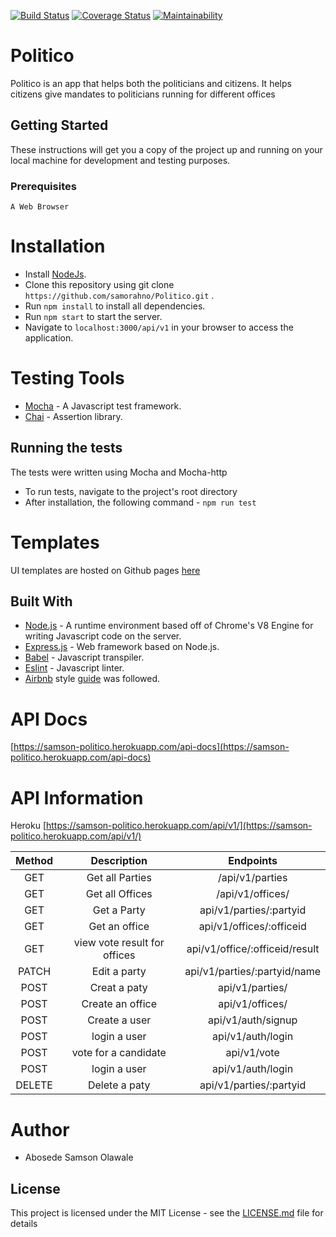 [![Build Status](https://travis-ci.org/samorahno/Politico.svg?branch=develop)](https://travis-ci.org/samorahno/Politico)
[![Coverage Status](https://coveralls.io/repos/github/samorahno/Politico/badge.svg?branch=develop)](https://coveralls.io/github/samorahno/Politico?branch=develop)
[![Maintainability](https://api.codeclimate.com/v1/badges/29fbbcc84f643842af10/maintainability)](https://codeclimate.com/github/samorahno/Politico/maintainability)

# Politico

Politico is an app that helps both the politicians and citizens. It helps citizens give mandates to politicians running for different offices

## Getting Started

These instructions will get you a copy of the project up and running on your local machine for development and testing purposes.

### Prerequisites
```
A Web Browser
```


# Installation
- Install [NodeJs](https://nodejs.org/en/download/).
- Clone this repository using git clone ```https://github.com/samorahno/Politico.git``` .
- Run ```npm install``` to install all dependencies.
- Run ```npm start``` to start the server.
- Navigate to ```localhost:3000/api/v1``` in your browser to access the application.

# Testing Tools
- [Mocha](https://mochajs.org/) - A Javascript test framework.
- [Chai](http://chaijs.com/) - Assertion library.

## Running the tests
 The tests were written using Mocha and Mocha-http
- To run tests, navigate to the project's root directory
- After installation, the following command - ```npm run test```

# Templates
UI templates are hosted on Github pages [here](https://samorahno.github.io/Politico/UI/)

## Built With

- [Node.js](https://nodejs.org/) - A runtime environment based off of Chrome's V8 Engine for writing Javascript code on the server.
- [Express.js](https://expressjs.com/) - Web framework based on Node.js.
- [Babel](https://babeljs.io/) - Javascript transpiler.
- [Eslint](https://eslint.org/) - Javascript linter.
- [Airbnb](https://www.npmjs.com/package/eslint-config-airbnb) style [guide](https://github.com/airbnb/javascript) was followed.

# API Docs
[https://samson-politico.herokuapp.com/api-docs](https://samson-politico.herokuapp.com/api-docs)

# API Information
Heroku [https://samson-politico.herokuapp.com/api/v1/](https://samson-politico.herokuapp.com/api/v1/)

| Method | Description | Endpoints |
| :---: | :---: | :---: |
| GET | Get all Parties | /api/v1/parties |
| GET | Get all Offices |    /api/v1/offices/ |
| GET | Get a Party | api/v1/parties/:partyid |
| GET | Get an office| api/v1/offices/:officeid|
| GET | view vote result for offices | api/v1/office/:officeid/result |
| PATCH | Edit a party | api/v1/parties/:partyid/name |
| POST | Creat a paty | api/v1/parties/|
| POST | Create an office | api/v1/offices/ |
| POST | Create a user | api/v1/auth/signup |
| POST | login a user | api/v1/auth/login |
| POST | vote for a candidate | api/v1/vote |
| POST | login a user | api/v1/auth/login |
| DELETE | Delete a paty | api/v1/parties/:partyid |

# Author
- Abosede Samson Olawale

## License

This project is licensed under the MIT License - see the [LICENSE.md](LICENSE.md) file for details